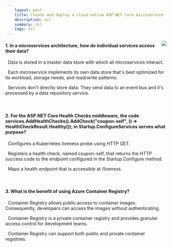 ```yaml
---
    layout: post
    title: Create and deploy a cloud-native ASP.NET Core microservice 
    description: nil
    summary: nil
    tags: nil
---
```



 <a target="_blank" href="https://docs.microsoft.com/en-us/learn/modules/microservices-aspnet-core/8-knowledge-check/"><i class="fas fa-external-link-alt"></i> </a>
 <img align="right" src="https://docs.microsoft.com/en-us/learn/achievements/aspnetcore/microservices-aspnet-core.svg">
####  1. In a microservices architecture, how do individual services access their data?


<i class='far fa-square'></i> &nbsp;&nbsp;Data is stored in a master data store with which all microservices interact.

<i class='fas fa-check-square' style='color: Dodgerblue;'></i> &nbsp;&nbsp;Each microservice implements its own data store that's best optimized for its workload, storage needs, and read/write patterns.

<i class='far fa-square'></i> &nbsp;&nbsp;Services don't directly store data. They send data to an event bus and it's processed by a data repository service.
<br />
<br />
<br />

####  2. For the ASP.NET Core Health Checks middleware, the code services.AddHealthChecks().AddCheck("coupon-self", () => HealthCheckResult.Healthy()); in Startup.ConfigureServices serves what purpose?


<i class='far fa-square'></i> &nbsp;&nbsp;Configures a Kubernetes liveness probe using HTTP GET.

<i class='fas fa-check-square' style='color: Dodgerblue;'></i> &nbsp;&nbsp;Registers a health check, named coupon-self, that returns the HTTP success code to the endpoint configured in the Startup.Configure method.

<i class='far fa-square'></i> &nbsp;&nbsp;Maps a health endpoint that is accessible at <your-service>/liveness.
<br />
<br />
<br />

####  3. What is the benefit of using Azure Container Registry?


<i class='far fa-square'></i> &nbsp;&nbsp;Container Registry allows public access to container images. Consequently, developers can access the images without authenticating.

<i class='fas fa-check-square' style='color: Dodgerblue;'></i> &nbsp;&nbsp;Container Registry is a private container registry and provides granular access control for development teams.

<i class='far fa-square'></i> &nbsp;&nbsp;Container Registry can support both public and private container registries.
<br />
<br />
<br />
